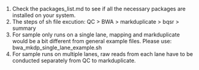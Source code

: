 1. Check the packages_list.md to see if all the necessary packages are installed on your system.
2. The steps of sh file excution: QC > BWA > markduplicate > bqsr > summary
3. For sample only runs on a single lane, mapping and markduplicate would be a bit different from general example files. Please use: bwa_mkdp_single_lane_example.sh
4. For sample runs on multiple lanes, raw reads from each lane have to be conducted separately from QC to markduplicate.
